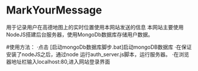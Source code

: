 # MarkYourMessage
用于记录用户在高德地图上的实时位置使用本网站发送的信息
本网站主要使用NodeJS搭建后台服务器，使用MongoDb数据库存储用户数据。

#使用方法：
·点击 [启动mongoDb数据库脚步.bat]启动mongoDB数据库
·在保证安装了nodeJS之后，通过node 运行auth_server.js脚本，运行服务器。
·在浏览器地址栏输入localhost:80,进入网站登录界面
